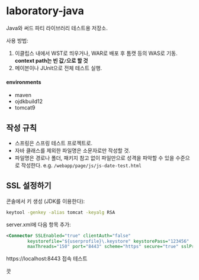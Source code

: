 # laboratory-java

Java와 써드 파티 라이브러리 테스트용 저장소. 

사용 방법:

1. 이클립스 내에서 WST로 띄우거나, WAR로 배포 후 톰캣 등의 WAS로 기동. **context path는 빈 값`/`으로 할 것**
2. 메이븐이나 JUnit으로 전체 테스트 실행.

#### environments

- maven
- ojdkbuild12
- tomcat9

## 작성 규칙

- 스프링은 스프링 테스트 프로젝트로.
- 자바 클래스를 제외한 파일명은 소문자로만 작성할 것.
- 파일명은 경로나 폴더, 패키지 참고 없이 파일만으로 성격을 파악할 수 있을 수준으로 작성한다. e.g. `/webapp/page/js/js-date-test.html`

## SSL 설정하기

콘솔에서 키 생성 (JDK를 이용한다):

```bash
keytool -genkey -alias tomcat -keyalg RSA
```

server.xml에 다음 항목 추가:

```xml
<Connector SSLEnabled="true" clientAuth="false"
		keystorefile="${userprofile}\.keystore" keystorePass="123456"
		maxThreads="150" port="8443" scheme="https" secure="true" sslProtocol="TLS" />
```

https://localhost:8443 접속 테스트

끗

